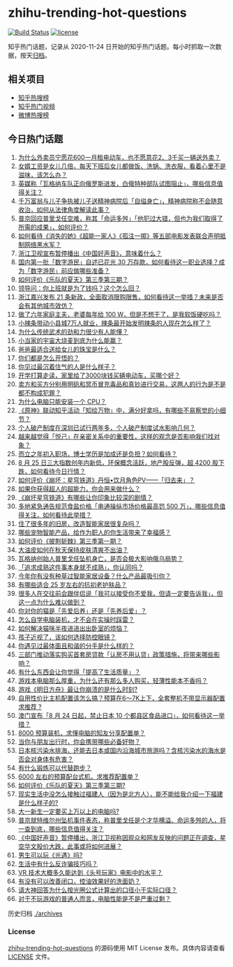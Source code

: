 # zhihu-trending-hot-questions

[![Build Status](https://github.com/justjavac/zhihu-trending-hot-questions/workflows/ci/badge.svg?branch=master)](https://github.com/justjavac/zhihu-trending-hot-questions/actions)
[![license](https://img.shields.io/github/license/justjavac/zhihu-trending-hot-questions)](https://github.com/justjavac/zhihu-trending-hot-questions/blob/master/LICENSE)

知乎热门话题，记录从 2020-11-24
日开始的知乎热门话题。每小时抓取一次数据，按天[归档](./archives)。

## 相关项目

- [知乎热搜榜](https://github.com/justjavac/zhihu-trending-top-search)
- [知乎热门视频](https://github.com/justjavac/zhihu-trending-hot-video)
- [微博热搜榜](https://github.com/justjavac/weibo-trending-hot-search)

## 今日热门话题

<!-- BEGIN -->
<!-- 最后更新时间 Sat Aug 26 2023 05:01:25 GMT+0800 (China Standard Time) -->

1. [为什么外卖员宁愿花600一月租电动车，也不愿意花2、3千买一辆送外卖？](https://www.zhihu.com/question/618483081)
1. [女婿工资是女儿几倍，每天下班后女儿都做饭、洗锅、洗衣服，看着心里不是滋味，该怎么办？](https://www.zhihu.com/question/618378502)
1. [英媒称「瓦格纳车队正向俄罗斯进发，白俄特种部队试图阻止」，哪些信息值得关注？](https://www.zhihu.com/question/618935705)
1. [千万富翁与儿子争执被儿子送精神病院后「自缢身亡」，精神病院称不会随意收治，如何从法律角度解读此事？](https://www.zhihu.com/question/619118393)
1. [普京回应普里戈任空难，称其「命运多舛」「他犯过大错，但也为我们取得了所需的成果」，如何评价？](https://www.zhihu.com/question/619086963)
1. [如何看待《消失的她》《超能一家人》《孤注一掷》等五部电影发表联合声明抵制网络黑水军？](https://www.zhihu.com/question/618940136)
1. [浙江卫视宣布暂停播出《中国好声音》，意味着什么？](https://www.zhihu.com/question/619090524)
1. [国内第一批「数字游民」自述已花光 30 万存款，如何看待这一职业选择？成为「数字游民」前应做哪些准备？](https://www.zhihu.com/question/618950529)
1. [如何评价《乐队的夏天》第三季第三期？](https://www.zhihu.com/question/619132016)
1. [领导问：你上班就是为了钱吗？这个怎么回？](https://www.zhihu.com/question/617934244)
1. [浙江嘉兴发布 21 条新政，全面取消限购限售，如何看待这一举措？未来是否会有其他城市效仿？](https://www.zhihu.com/question/619137780)
1. [做了六年家庭主夫，老婆每年给 100 W，但是不想干了，是我软饭硬吃吗？](https://www.zhihu.com/question/616790757)
1. [小辣条带动小县城7万人就业，辣条最开始发明辣条的人现在怎么样了？](https://www.zhihu.com/question/619112332)
1. [为什么传统武术的劲和力很少有人能懂？](https://www.zhihu.com/question/500121274)
1. [小当家的宇宙大烧麦到底为什么能赢？](https://www.zhihu.com/question/513306741)
1. [爸爸最适合送给女儿的珠宝是什么？](https://www.zhihu.com/question/605207156)
1. [你们都是怎么开悟的？](https://www.zhihu.com/question/577668040)
1. [你见过最沉着住气的人是什么样子？](https://www.zhihu.com/question/63036854)
1. [开学打算走读，家里给了3000块钱买辆电动车，买哪个好？](https://www.zhihu.com/question/617972390)
1. [卖方和买方分别用明矾和冥币冒充毒品和真钞进行交易，这两人的行为是不是都不构成犯罪？](https://www.zhihu.com/question/617365163)
1. [为什么电脑只能安装一个 CPU？](https://www.zhihu.com/question/617998258)
1. [《原神》联动知乎活动「知绘万物」中，满分好拿吗，有哪些不易察觉的小细节？](https://www.zhihu.com/question/619096235)
1. [个人破产制度在深圳已试行两年多，个人破产制度试水影响几何？](https://www.zhihu.com/question/619086565)
1. [越来越觉得「悦己」在亲密关系中的重要性，这样的观念是否影响我们找对象？](https://www.zhihu.com/question/617745782)
1. [而立之年初入职场，博士学历是加成还是负担？如何看待？](https://www.zhihu.com/question/618709284)
1. [8 月 25 日三大指数创年内新低，环保概念活跃，地产股反弹，超 4200 股下跌，如何看待今日行情？](https://www.zhihu.com/question/619077132)
1. [如何评价《崩坏：星穹铁道》丹恒•饮月角色PV——「归去来」？](https://www.zhihu.com/question/619098113)
1. [如果你获得超人的超能力，你会用来做什么？](https://www.zhihu.com/question/528506720)
1. [《崩坏星穹铁道》有哪些让你印象比较深的剧情？](https://www.zhihu.com/question/599177634)
1. [多地紧急通告规范食盐价格「串通操纵市场价格最高罚 500 万」，哪些信息值得关注，如何看待此举措？](https://www.zhihu.com/question/619109096)
1. [住了很多年的旧房，改造智能家居很复杂吗？](https://www.zhihu.com/question/585242698)
1. [哪些宠物智能产品，给作为职人的你生活带来了幸福感？](https://www.zhihu.com/question/614474399)
1. [如何评价《披荆斩棘》第三季第一期？](https://www.zhihu.com/question/619095045)
1. [大油皮如何在秋天保持皮肤清爽不出油？](https://www.zhihu.com/question/615983313)
1. [瓦格纳创始人普里戈任坠机身亡，是否会极大影响俄乌局势？](https://www.zhihu.com/question/618879754)
1. [「追求成熟这件事本身就不成熟」，你认同吗？](https://www.zhihu.com/question/617980545)
1. [今年你有没有种草过智能家居设备？什么产品最吸引你？](https://www.zhihu.com/question/614165591)
1. [有哪些适合 25 岁左右的抗初老护肤品？](https://www.zhihu.com/question/616310743)
1. [很多人在交往前会跟伴侣说「我可以接受你不爱我，但请一定要告诉我」，但这一点为什么难以做到？](https://www.zhihu.com/question/617745797)
1. [你对你的猫是「先爱后养」还是「先养后爱」？](https://www.zhihu.com/question/618733317)
1. [怎么自学电脑装机，才不会在实操时踩雷？](https://www.zhihu.com/question/617551522)
1. [如何解决猫咪半夜进进出出卧室的烦恼？](https://www.zhihu.com/question/471318049)
1. [孩子近视了，该如何选择防控眼镜？](https://www.zhihu.com/question/619092542)
1. [你遇见过最体面且和谐的分手是什么样的？](https://www.zhihu.com/question/617745793)
1. [三部门推动落实购买首套房贷款「认房不用认贷」政策措施，将带来哪些影响？](https://www.zhihu.com/question/619106873)
1. [有什么东西会让你觉得「提高了生活质量」？](https://www.zhihu.com/question/618909421)
1. [游戏本电脑那么厚重，为什么还有那么多人购买，轻薄性能本不香吗？](https://www.zhihu.com/question/617707524)
1. [游戏《明日方舟》最让你崩溃的是什么时刻?](https://www.zhihu.com/question/618883643)
1. [自用性价比主机配置该怎么搞？预算在6～7K上下，全套整机不带显示器配置求推荐 ?](https://www.zhihu.com/question/614122688)
1. [澳门宣布「8 月 24 日起，禁止日本 10 个都县区食品进口」，如何看待这一举措？](https://www.zhihu.com/question/618575267)
1. [8000 预算装机，求懂电脑的知友分享配置单？](https://www.zhihu.com/question/525484573)
1. [当你与朋友出行时，你会携带哪些必备好物？](https://www.zhihu.com/question/614480950)
1. [日本核污染水排海，还能去日本或国内沿海城市旅游吗？含核污染水的海水是否会对身体有危害？](https://www.zhihu.com/question/619081165)
1. [有什么锻炼可以代替跑步？](https://www.zhihu.com/question/618511166)
1. [6000 左右的预算配台式机，求推荐配置单？](https://www.zhihu.com/question/585057665)
1. [如何评价《乐队的夏天》第三季第三期?](https://www.zhihu.com/question/619068908)
1. [现实生活中没怎么接触过福建人（因为是北方人），能不能给我介绍一下福建是什么样子的?](https://www.zhihu.com/question/616890490)
1. [大一新生一定要买上万以上的电脑吗?](https://www.zhihu.com/question/617551372)
1. [普京就特维尔州坠机事件表态，称普里戈任是个才华横溢、命运多舛的人，将一查到底，哪些信息值得关注？](https://www.zhihu.com/question/619074873)
1. [《中国好声音》暂停播出，浙江卫视称因观众和网友反映的问题正在调查，星空华文股价大跌，此事或将如何进展？](https://www.zhihu.com/question/619090017)
1. [男生可以玩《光遇》吗?](https://www.zhihu.com/question/614969972)
1. [生活中有什么反诈骗技巧吗？](https://www.zhihu.com/question/618709342)
1. [VR 技术大概多久能达到《头号玩家》电影中的水平？](https://www.zhihu.com/question/588270025)
1. [有没有可以改善闭口，控油效果好的洗面奶？](https://www.zhihu.com/question/613008703)
1. [请大神回答为什么按光圈公式计算出的口径小于实际口径？](https://www.zhihu.com/question/618119984)
1. [对于不玩游戏的普通人而言，电脑性能是不是严重过剩？](https://www.zhihu.com/question/618352972)

<!-- END -->

历史归档 [./archives](./archives)

### License

[zhihu-trending-hot-questions](https://github.com/justjavac/zhihu-trending-hot-questions)
的源码使用 MIT License 发布。具体内容请查看 [LICENSE](./LICENSE) 文件。
